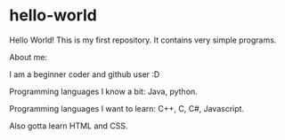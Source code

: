 # hello-world

Hello World! This is my first repository. It contains very simple programs.

About me:

I am a beginner coder and github user :D

Programming languages I know a bit: Java, python. 

Programming languages I want to learn: C++, C, C#, Javascript. 

Also gotta learn HTML and CSS.

